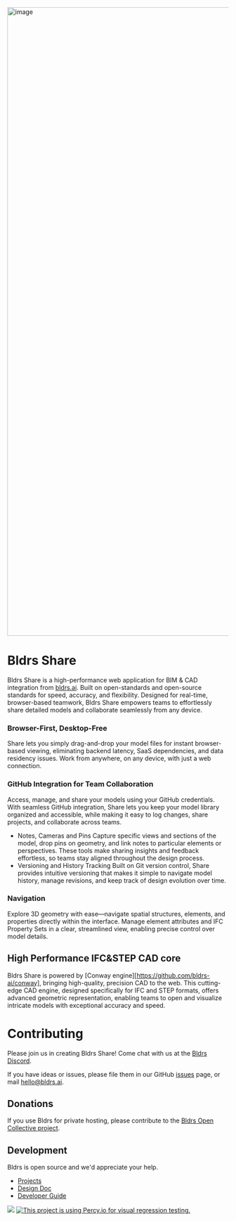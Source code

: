 <img width="1430" alt="image" src="https://user-images.githubusercontent.com/2480879/209037130-43d1d04e-d943-452c-93fc-2d556c4f17be.png">

# Bldrs Share
Bldrs Share is a high-performance web application for BIM & CAD integration from [bldrs.ai](https://bldrs.ai/).  Built on open-standards and open-source standards for speed, accuracy, and flexibility.  Designed for real-time, browser-based teamwork, Bldrs Share empowers teams to effortlessly share detailed models and collaborate seamlessly from any device.

### Browser-First, Desktop-Free
Share lets you simply drag-and-drop your model files for instant browser-based viewing, eliminating backend latency, SaaS dependencies, and data residency issues. Work from anywhere, on any device, with just a web connection.

### GitHub Integration for Team Collaboration
Access, manage, and share your models using your GitHub credentials. With seamless GitHub integration, Share lets you keep your model library organized and accessible, while making it easy to log changes, share projects, and collaborate across teams.
- Notes, Cameras and Pins Capture specific views and sections of the model, drop pins on geometry, and link notes to particular elements or perspectives. These tools make sharing insights and feedback effortless, so teams stay aligned throughout the design process.
- Versioning and History Tracking Built on Git version control, Share provides intuitive versioning that makes it simple to navigate model history, manage revisions, and keep track of design evolution over time.

### Navigation
Explore 3D geometry with ease—navigate spatial structures, elements, and properties directly within the interface. Manage element attributes and IFC Property Sets in a clear, streamlined view, enabling precise control over model details.

## High Performance IFC&STEP CAD core
Bldrs Share is powered by [Conway engine][https://github.com/bldrs-ai/conway], bringing high-quality, precision CAD to the web. This cutting-edge CAD engine, designed specifically for IFC and STEP formats, offers advanced geometric representation, enabling teams to open and visualize intricate models with exceptional accuracy and speed.

# Contributing
Please join us in creating Bldrs Share!  Come chat with us at the [Bldrs Discord](https://discord.gg/9SxguBkFfQ).

If you have ideas or issues, please file them in our GitHub [issues](https://github.com/bldrs-ai/Share/issues) page, or mail hello@bldrs.ai.

## Donations 
If you use Bldrs for private hosting, please contribute to the [Bldrs Open Collective project](https://opencollective.com/bldrs).

## Development
Bldrs is open source and we'd appreciate your help.
- [Projects](https://github.com/orgs/bldrs-ai/projects?query=is%3Aopen&type=beta)
- [Design Doc](https://github.com/bldrs-ai/Share/wiki/Design)
- [Developer Guide](https://github.com/bldrs-ai/Share/wiki/Dev:-Guide)

[![](https://img.shields.io/discord/853953158560743424.svg?logo=discord&logoColor=white&label=Discord&color=5865F2)](https://discord.gg/9SxguBkFfQ "Join the Discord chat at https://discord.gg/9SxguBkFfQ")
[![This project is using Percy.io for visual regression testing.](https://percy.io/static/images/percy-badge.svg)](https://percy.io/8fe2b2f1/share)
